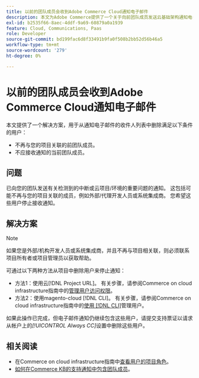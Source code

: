 ```yaml
---
title: 以前的团队成员会收到Adobe Commerce Cloud通知电子邮件
description: 本文为Adobe Commerce提供了一个关于向前团队成员发送云基础架构通知电子邮件的解决方案。
exl-id: b2535f66-8aec-4ddf-9a69-60879a0a1939
feature: Cloud, Communications, Paas
role: Developer
source-git-commit: bd199fac6d8f33491b9fa0f508b2bb52d56b46a5
workflow-type: tm+mt
source-wordcount: '279'
ht-degree: 0%

---
```


# 以前的团队成员会收到Adobe Commerce Cloud通知电子邮件

本文提供了一个解决方案，用于从通知电子邮件的收件人列表中删除满足以下条件的用户：

* 不再与您的项目关联的前团队成员。
* 不应接收通知的当前团队成员。

## 问题

已向您的团队发送有关检测到的中断或云项目/环境的重要问题的通知。 这包括可能不再与您的项目关联的成员，例如外部/代理开发人员或系统集成商。 您希望这些用户停止接收通知。

## 解决方案

>[!NOTE]
>
>如果您是外部/机构开发人员或系统集成商，并且不再与项目相关联，则必须联系项目所有者或项目管理员以获取帮助。

可通过以下两种方法从项目中删除用户来停止通知：

* 方法1：使用云[!DNL Project URL]。 有关步骤，请参阅Commerce on cloud infrastructure指南中的[管理用户访问权限](https://experienceleague.adobe.com/docs/commerce-cloud-service/user-guide/project/user-access.html?lang=zh-Hans)。
* 方法2：使用magento-cloud [!DNL CLI]。 有关步骤，请参阅Commerce on cloud infrastructure指南中的[使用 [!DNL CLI]](https://experienceleague.adobe.com/docs/commerce-cloud-service/user-guide/project/user-access.html?lang=zh-Hans#manage-users-with-the-cli)管理用户。

如果此操作已完成，但电子邮件通知仍继续包含这些用户，请提交支持票证以请求从帐户上的&#x200B;*[!UICONTROL Always CC]*&#x200B;设置中删除这些用户。

## 相关阅读

* 在Commerce on cloud infrastructure指南中[查看用户的项目角色](https://experienceleague.adobe.com/docs/commerce-cloud-service/user-guide/project/user-access.html?lang=zh-Hans#view-a-user&?lang=zh-Hans#39;s-project-role)。
* [如何在Commerce KB的支持通知中包含团队成员](https://experienceleague.adobe.com/docs/commerce-knowledge-base/kb/how-to/how-to-include-a-team-member-in-support-notifications.html?lang=zh-Hans)。

